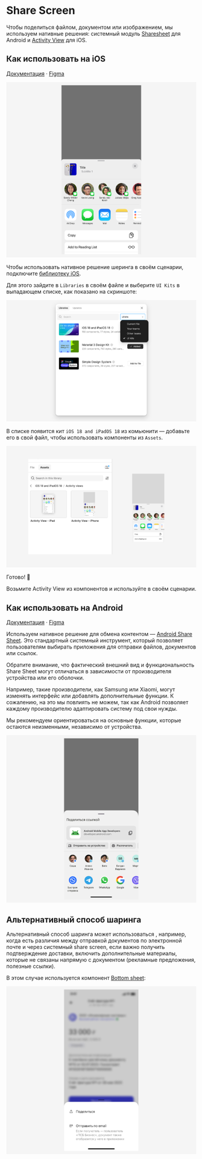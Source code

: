 # Share Screen

Чтобы поделиться файлом, документом или изображением, мы используем нативные решения: системный модуль [Sharesheet](https://developer.android.com/training/sharing/send?hl=ru) для Android и [Activity View](https://developer.apple.com/design/human-interface-guidelines/activity-views) для iOS.

## Как использовать на iOS

[Документация](https://developer.apple.com/design/human-interface-guidelines/activity-views) · [Figma](https://www.figma.com/design/dFsFwfJ7xbZZzyEoNpwXW1/%F0%9F%8D%8E%F0%9F%A4%96-Share-Screen?node-id=243-14536&node-type=instance&t=aik6U7ukD9r3KzyT-11)

![Activity View на iOS](./iOS.png)

Чтобы использовать нативное решение шеринга в своём сценарии, подключите [библиотеку iOS](https://www.figma.com/community/file/1385659531316001292/ios-18-and-ipados-18).

Для этого зайдите в `Libraries` в своём файле и выберите `UI Kits` в выпадающем списке, как показано на скриншоте:

![Подключение библиотеки iOS](./libraries.png)

В списке появится кит `iOS 18 and iPadOS 18` из комьюнити — добавьте его в свой файл, чтобы использовать компоненты из `Assets`.

![Компонент из Assets](./assets.png)

Готово! 🥳

Возьмите Activity View из компонентов и используйте в своём сценарии. 

## Как использовать на Android

[Документация](https://developer.android.com/training/sharing/send?hl=ru) · [Figma](https://www.figma.com/design/dFsFwfJ7xbZZzyEoNpwXW1/%F0%9F%8D%8E%F0%9F%A4%96-Share-Screen?node-id=285-6764&node-type=frame&t=aik6U7ukD9r3KzyT-11)

Используем нативное решение для обмена контентом — [Android Share Sheet](https://www.figma.com/design/dFsFwfJ7xbZZzyEoNpwXW1/%F0%9F%8D%8E%F0%9F%A4%96-Share-Screen?node-id=285-6764&node-type=frame&t=aik6U7ukD9r3KzyT-11). Это стандартный системный инструмент, который позволяет пользователям выбирать приложения для отправки файлов, документов или ссылок.

Обратите внимание, что фактический внешний вид и функциональность Share Sheet могут отличаться в зависимости от производителя устройства или его оболочки. 

Например, такие производители, как Samsung или Xiaomi, могут изменять интерфейс или добавлять дополнительные функции. К сожалению, на это мы повлиять не можем, так как Android позволяет каждому производителю адаптировать систему под свои нужды.

Мы рекомендуем ориентироваться на основные функции, которые остаются неизменными, независимо от устройства.

![Android](./android.png)

## Альтернативный способ шаринга

Альтернативный способ шаринга может использоваться , например, когда есть различия между отправкой документов по электронной почте и через системный share screen, если важно получить подтверждение доставки, включить дополнительные материалы, которые не связаны напрямую с документом (рекламные предложения, полезные ссылки).

В этом случае используется компонент [Bottom sheet](https://www.figma.com/design/bYUKHrjBAhYPLdug8qfzFc/09-%E2%9C%85-Popup?node-id=1526-72908&node-type=section&t=pazeqJgr76ec2CEq-11):

![Bottom Sheet](./bottom-sheet.png) 